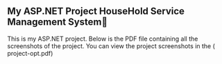 ## My ASP.NET Project HouseHold Service Management System🚀

This is my ASP.NET project. Below is the PDF file containing all the screenshots of the project.
 You can view the project screenshots in the ( project-opt.pdf)
